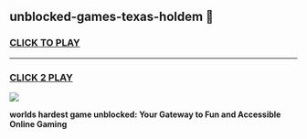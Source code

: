 
## unblocked-games-texas-holdem 👋
<h3>
<a href="https://premium.freeplayer.one?title=unblocked-games-texas-holdem&ref=14F">CLICK TO PLAY</a></h3>
<hr>

<h3>
<a href="https://premium.freeplayer.one?title=unblocked-games-texas-holdem&ref=14F">CLICK 2 PLAY</a>
  
</h3>

<a href="https://premium.freeplayer.one?title=unblocked-games-texas-holdem&ref=12F/"><img src="https://clearcache.store/games.png"></a>


**worlds hardest game unblocked: Your Gateway to Fun and Accessible Online Gaming**
